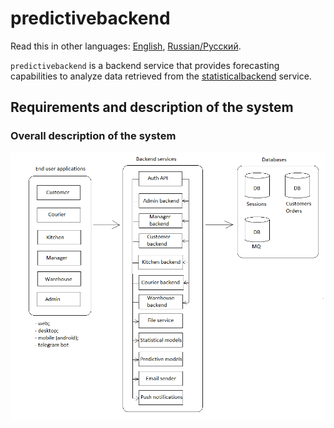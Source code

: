 # predictivebackend

Read this in other languages: [English](predictivebackend.md), [Russian/Русский](predictivebackend.ru.md). 

`predictivebackend` is a backend service that provides forecasting capabilities to analyze data retrieved from the [statisticalbackend](statisticalbackend.md) service.

## Requirements and description of the system

### Overall description of the system 

![system_overall](../img/system_overall.png)
